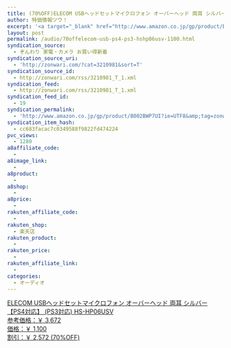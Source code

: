 ```yaml
---
title: (70%OFF)ELECOM USBヘッドセットマイクロフォン オーバーヘッド 両耳 シルバー 【PS4対応】 (PS3対応) HS-HP06USV ￥1,100
author: 特価情報ツウ！
excerpt: '<a target="_blank" href="http://www.amazon.co.jp/gp/product/B002BWP7UI?ie=UTF8&amp;tag=zonwari-22&amp;linkCode=as2&amp;camp=247&amp;creative=7399&amp;creativeASIN=B002BWP7UI"><img src="http://ecx.images-amazon.com/images/I/416zZA%2BKq0L._SL100_.jpg"><br>ELECOM USB&#12504;&#12483;&#12489;&#12475;&#12483;&#12488;&#12510;&#12452;&#12463;&#12525;&#12501;&#12457;&#12531; &#12458;&#12540;&#12496;&#12540;&#12504;&#12483;&#12489; &#20001;&#32819; &#12471;&#12523;&#12496;&#12540; &#12304;PS4&#23550;&#24540;&#12305; (PS3&#23550;&#24540;) HS-HP06USV<br>&#21442;&#32771;&#20385;&#26684;&#65306;&#65509; 3,672<br>&#20385;&#26684;&#65306;&#65509; 1,100<br>&#21106;&#24341;&#65306;&#65509; 2,572 (70%OFF)</a>'
layout: post
permalink: /audio/70offelecom-usb-ps4-ps3-hshp06usv-1100.html
syndication_source:
  - ぞんわり 家電・カメラ お買い得新着
syndication_source_uri:
  - 'http://zonwari.com/?cat=3210981&sort=T'
syndication_source_id:
  - http://zonwari.com/rss/3210981_T_1.xml
syndication_feed:
  - http://zonwari.com/rss/3210981_T_1.xml
syndication_feed_id:
  - 19
syndication_permalink:
  - 'http://www.amazon.co.jp/gp/product/B002BWP7UI?ie=UTF8&amp;tag=zonwari-22&amp;linkCode=as2&amp;camp=247&amp;creative=7399&amp;creativeASIN=B002BWP7UI'
syndication_item_hash:
  - cc683facac7c0349588f9822fd474224
pvc_views:
  - 1280
a8affiliate_code:
  - 
a8image_link:
  - 
a8product:
  - 
a8shop:
  - 
a8price:
  - 
rakuten_affiliate_code:
  - 
rakuten_shop:
  - 楽天店
rakuten_product:
  - 
rakuten_price:
  - 
rakuten_affiliate_link:
  - 
categories:
  - オーディオ
---
```

[<img src='http://i0.wp.com/ecx.images-amazon.com/images/I/416zZA%2BKq0L._SL150_.jpg?w=546' title="" alt="" data-recalc-dims="1" />  
ELECOM USBヘッドセットマイクロフォン オーバーヘッド 両耳 シルバー 【PS4対応】 (PS3対応) HS-HP06USV  
参考価格：￥ 3,672  
価格：￥ 1,100  
割引：￥ 2,572 (70%OFF)][1]

 [1]: http://www.amazon.co.jp/gp/product/B002BWP7UI?ie=UTF8&#038;tag=tokkajohotsu-22&#038;linkCode=as2&#038;camp=247&#038;creative=7399&#038;creativeASIN=B002BWP7UI